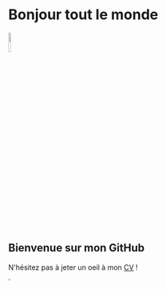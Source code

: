 # Bonjour tout le monde

<img width="10%" src="https://static-cdn.jtvnw.net/emoticons/v1/921885/3.0">

## Bienvenue sur mon GitHub

N'hésitez pas à jeter un oeil à mon [CV](https://github.com/AugustinDevaux/AugustinDevaux/raw/main/CV%20DC%2014.11.pdf) !

[<img width="2%" src="https://www.flaticon.com/svg/static/icons/svg/174/174857.svg" />](https://www.linkedin.com/in/augustin-devaux-96997890/)
